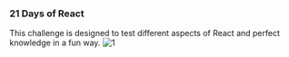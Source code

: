 ### 21 Days of React
This challenge is designed to test different aspects of React and perfect knowledge in a fun way.
![1](https://github.com/NikolaVekic/21-days-of-react/assets/55920607/bdf674f1-fad6-4cba-b5a9-eff0c96f7439)

